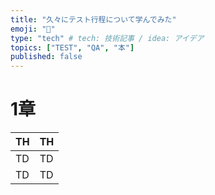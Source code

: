 ```yaml
---
title: "久々にテスト行程について学んでみた"
emoji: "🐙"
type: "tech" # tech: 技術記事 / idea: アイデア
topics: ["TEST", "QA", "本"]
published: false
---
```

# 1章 
|  TH  |  TH  |
| ---- | ---- |
|  TD  |  TD  |
|  TD  |  TD  |